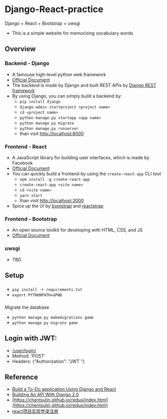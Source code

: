 # Django-React-practice

Django + React + Bootstrap + uwsgi
- This is a simple website for memorizing vocabulary words

## Overview
### Backend - Django
- A famouse high-level python web framework
- [Official Document](https://www.djangoproject.com/start/overview/)
- The backend is made by Django and built REST APIs by [Django REST framework](https://www.django-rest-framework.org/)
- By using Django, you can simply build a backend by:
    - `pip install django`
    - `django-admin startproject <project name>`
    - `cd <project name>`
    - `python manage.py startapp <app name>`
    - `python manage.py migrate`
    - `python manage.py runserver`
    - than visit [http://localhost:8000](http://localhost:8000)

### Frontend - React
- A JavaScript library for building user interfaces, which is made by Facebook
- [Official Document](https://reactjs.org/)
- You can quickly build a frontend by using the `create-react-app` CLI tool:
    - `npm install -g create-react-app`
    - `create-react-app <site name>`
    - `cd <site name>`
    - `yarn start`
    - than visit [http://localhost:3000](http://localhost:3000)
- Spice up the UI by [bootstrap](https://www.npmjs.com/package/bootstrap) and [reactstrap](https://reactstrap.github.io/)

### Frontend - Bootstrap
- An open source toolkit for developing with HTML, CSS, and JS
- [Official Document](https://getbootstrap.com/)

### uwsgi
- TBD

## Setup
###
- `pip install -r requirements.txt`
- `export PYTHONPATH=$PWD`

###
Migrate the database
- `python manage.py makemigrations game`
- `python manage.py migrate game`

## Login with JWT:
- [/user/login/](/user/login/)
- Method: 'POST'
- Headers: {"Authorization": "JWT <your jwt_token>"}

## Reference
- [Build a To-Do application Using Django and React](https://scotch.io/tutorials/build-a-to-do-application-using-django-and-react#toc-setting-up-the-apis)
- [Building An API With Django 2.0](https://tag1consulting.com/blog/building-api-django-20-part-i)
- [https://chentsulin.github.io/redux/index.html](https://chentsulin.github.io/redux/index.html)
- [react项目实现登录注册](https://www.jianshu.com/p/a735096f3eda)

